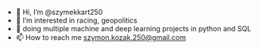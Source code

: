 - 👋 Hi, I’m @szymekkart250
- 👀 I’m interested in racing, geopolitics
- 🌱 doing multiple machine and deep learning projects in python and SQL
- 📫 How to reach me szymon.kozak.250@gmail.com

<!---
szymekkart250/szymekkart250 is a ✨ special ✨ repository because its `README.md` (this file) appears on your GitHub profile.
You can click the Preview link to take a look at your changes.
--->
